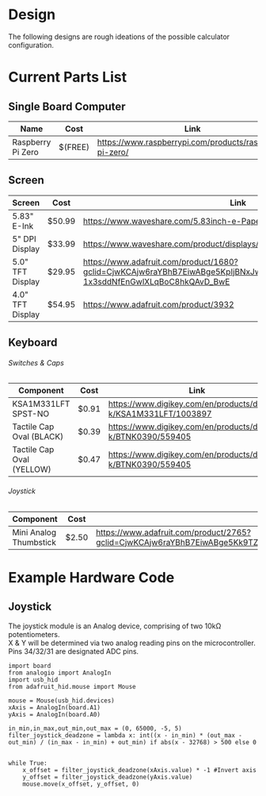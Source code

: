 # Design
The following designs are rough ideations of the possible calculator configuration.

# Current Parts List

## Single Board Computer
| Name | Cost | Link |
| --- | --- | --- |
| Raspberry Pi Zero | $(FREE) | https://www.raspberrypi.com/products/raspberry-pi-zero/ |

## Screen 
| Screen | Cost | Link |
| --- | --- | --- |
| 5.83" E-Ink | $50.99 | https://www.waveshare.com/5.83inch-e-Paper-HAT-B.htm |
| 5" DPI Display | $33.99 | https://www.waveshare.com/product/displays/lcd-oled/5inch-lcd-for-pi.htm |
| 5.0" TFT Display | $29.95 | https://www.adafruit.com/product/1680?gclid=CjwKCAjw6raYBhB7EiwABge5KpIjBNxJwfrS_wh7pZuceFnwNBfqfigDe1BW-1x3sddNfEnGwlXLqBoC8hkQAvD_BwE |
| 4.0" TFT Display | $54.95 | https://www.adafruit.com/product/3932 |

## Keyboard 

###### Switches & Caps
| Component | Cost | Link |
| --- | --- | --- |
| KSA1M331LFT SPST-NO | $0.91 | https://www.digikey.com/en/products/detail/c-k/KSA1M331LFT/1003897 |
| Tactile Cap Oval (BLACK) | $0.39 | https://www.digikey.com/en/products/detail/c-k/BTNK0390/559405 |
| Tactile Cap Oval (YELLOW) | $0.47 | https://www.digikey.com/en/products/detail/c-k/BTNK0390/559405 |

###### Joystick
| Component | Cost | Link |
| --- | --- | --- |
| Mini Analog Thumbstick | $2.50 | https://www.adafruit.com/product/2765?gclid=CjwKCAjw6raYBhB7EiwABge5Kk9TZn8ilWmRzUdasBMNh74FXIZQBJh3K6sDLgbHT71pnA3cYCJrNRoC1E8QAvD_BwE |

# Example Hardware Code

## Joystick
The joystick module is an Analog device, comprising of two 10kΩ potentiometers. <br />
X & Y will be determined via two analog reading pins on the microcontroller. <br />
Pins 34/32/31 are designated ADC pins. <br />

```
import board
from analogio import AnalogIn
import usb_hid
from adafruit_hid.mouse import Mouse

mouse = Mouse(usb_hid.devices)
xAxis = AnalogIn(board.A1)
yAxis = AnalogIn(board.A0)

in_min,in_max,out_min,out_max = (0, 65000, -5, 5)
filter_joystick_deadzone = lambda x: int((x - in_min) * (out_max - out_min) / (in_max - in_min) + out_min) if abs(x - 32768) > 500 else 0


while True:
    x_offset = filter_joystick_deadzone(xAxis.value) * -1 #Invert axis
    y_offset = filter_joystick_deadzone(yAxis.value)
    mouse.move(x_offset, y_offset, 0)
```
